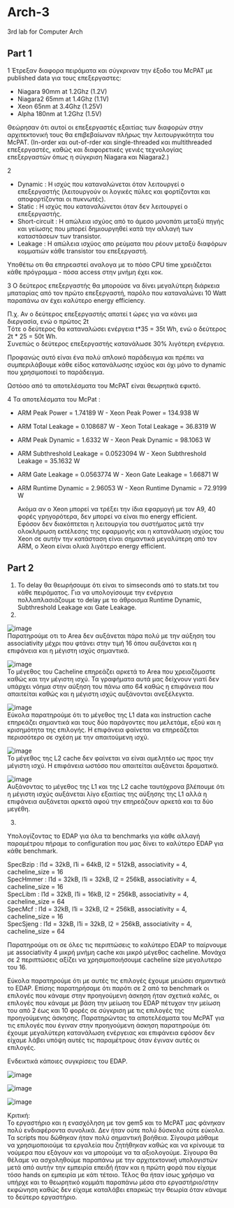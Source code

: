 # Arch-3
3rd lab for Computer Arch

## Part 1

1 Έτρεξαν διαφορα πειράματα και σύγκριναν την έξοδο του McPAT με published data για τους επεξεργαστες:
* Niagara 90mm at 1.2Ghz (1.2V)  
* Niagara2 65mm at 1.4Ghz (1.1V)  
* Xeon 65nm at 3.4Ghz (1.25V)  
* Alpha 180nm at 1.2Ghz (1.5V)  

Θεώρησαν ότι αυτοί οι επεξεργαστές εξαιτίας των διαφορών στην αρχιτεκτονική τους θα επιβεβαίωναν πλήρως την λειτουργικότητα του McPAT. (In-order και out-of-rder και single-threaded και multithreaded επεξεργαστές, καθώς και διαφορετικές γενιές τεχνολογίας επεξεργαστών όπως η σύγκριση Niagara και Niagara2.)  



2 
* Dynamic : Η ισχύς που καταναλώνεται όταν λειτουργεί ο επεξεργαστής (λειτουργούν οι λογικές πύλες και φορτίζονται και αποφορτίζονται οι πυκνωτές).
* Static :  Η ισχύς που καταναλώνεται όταν δεν λειτουργεί ο επεξεργαστής.
* Short-circuit : Η απώλεια ισχύος από το άμεσο μονοπάτι μεταξύ πηγής και γείωσης που μπορεί δημιουργηθεί κατά την αλλαγή των καταστάσεων των transistor.
* Leakage : Η απώλεια ισχύος απο ρεύματα που ρέουν μεταξύ διαφόρων κομματιών κάθε transistor του επεξεργαστή.
  
Υποθέτω οτι θα επηρεαστεί αναλογα με το πόσο CPU time χρειάζεται κάθε πρόγραμμα - πόσα access στην μνήμη έχει κοκ.  


3 Ο δεύτερος επεξεργαστής θα μπορούσε να δίνει μεγαλύτερη διάρκεια μπαταρίας από τον πρώτο επεξεργαστή, παρόλο που καταναλώνει 10 Watt παραπάνω αν έχει καλύτερο energy efficiency.  
  
Π.χ. Αν ο δεύτερος επεξεργαστής απατεί t ώρες για να κάνει μια διεργασία, ενώ ο πρώτος 2t  
Tότε ο δεύτερος θα καταναλώσει ενέργεια t*35 = 35t Wh, ενώ ο δεύτερος 2t * 25 = 50t Wh.   
Συνεπώς ο δεύτερος επεξεργαστής κατανάλωσε 30% λιγότερη ενέργεια.  
  
Προφανώς αυτό είναι ένα πολύ απλοικό παράδειγμα και πρέπει να συμπεριλάβουμε κάθε είδος κατανάλωσης ισχύος και όχι μόνο το dynamic που χρησιμοποιεί το παράδειγμα.    
  
Ωστόσο από τα αποτελέσματα του McPAT είναι θεωρητικά εφικτό.  

  
4 Τα αποτελέσματα του McPat :  
* ΑRM Peak Power = 1.74189 W - Xeon Peak Power = 134.938 W  
* ΑRM Total Leakage = 0.108687 W - Xeon Total Leakage = 36.8319 W  
* ΑRM Peak Dynamic = 1.6332 W - Xeon Peak Dynamic = 98.1063 W  
* ΑRM Subthreshold Leakage = 0.0523094 W - Xeon Subthreshold Leakage = 35.1632 W
* ΑRM Gate Leakage = 0.0563774 W - Xeon Gate Leakage = 1.66871 W
* ΑRM Runtime Dynamic = 2.96053 W - Xeon Runtime Dynamic = 72.9199 W
   
   Ακόμα αν o Xeon μπορεί να τρέξει την ίδια εφαρμογή με τον Α9, 40 φορές γρηγορότερα, δεν μπορεί να είναι πιο energy efficient.  
   Εφόσον δεν διακόπτεται η λειτουργία του συστήματος μετά την ολοκλήρωση εκτέλεσης της εφαρμογής και η κατανάλωση ισχύος του Xeon σε αυτήν την κατάσταση είναι σημαντικά μεγαλύτερη από τον ARM, ο Xeon είναι ολικά λιγότερο energy efficient.  

## Part 2

1. Το delay θα θεωρήσουμε ότι είναι το simseconds από το stats.txt του κάθε πειράματος. Για να υπολογίσουμε την ενέργεια πολλαπλασιάζουμε το delay με το άθροισμα Runtime Dynamic, Subthreshold Leakage και Gate Leakage.
2. 
  ![image](https://user-images.githubusercontent.com/49078291/150120575-cfb7deb9-5908-4c6d-bfdc-4022bf7feed8.png)  
  Παρατηρούμε οτι το Area δεν αυξάνεται πάρα πολύ με την αύξηση του associativity μέχρι που φτάνει στην τιμή 16 όπου αυξάνεται και η επιφάνεια και η μέγιστη ισχύς σημαντικά.  
  
  ![image](https://user-images.githubusercontent.com/49078291/150120599-a2048af2-fc40-46d9-9b54-9c3641fbcc02.png)  
  Το μέγεθος του Cacheline επηρεάζει αρκετά το Area που χρειαζόμαστε καθώς και την μέγιστη ισχύ. Τα γραφήματα αυτά μας δείχνουν γιατί δεν υπάρχει νόημα στην αύξηση του πάνω απο 64 καθώς η επιφάνεια που απαιτείται καθώς και η μέγιστη ισχύς αυξάνονται ανεξέλεγκτα.  

  ![image](https://user-images.githubusercontent.com/49078291/150120617-1b001c7e-0e4a-4b00-8732-b1fe3d04b028.png)  
  Εύκολα παρατηρούμε ότι το μέγεθος της L1 data και instruction cache επηρεάζει σημαντικά και τους δύο παράγοντες που μελετάμε, εξού και η κρισημότητα της επιλογής. Η επιφάνεια φαίνεται να επηρεάζεται περισσότερο σε σχέση με την απαιτούμενη ισχύ.  
  
  ![image](https://user-images.githubusercontent.com/49078291/150120629-845a164f-50b0-49fa-943e-43b406b20aee.png)  
  Το μέγεθος της L2 cache δεν φαίνεται να είναι αμελητέο ως προς την μέγιστη ισχύ. Η επιφάνεια ωστόσο που απαιτείται αυξάνεται δραματικά.  
  
  ![image](https://user-images.githubusercontent.com/49078291/150120640-13b44a1d-8a95-4794-be90-88f31d70036a.png)  
  Αυξάνοντας το μέγεθος της L1 και της L2 cache ταυτόχρονα βλέπουμε ότι η μέγιστη ισχύς αυξάνεται λίγο εξαιτίας της αύξησης της L1 αλλά η επιφάνεια αυξάνεται αρκετά αφού την επηρεάζουν αρκετά και τα δύο μεγέθη.

3.
Υπολογίζοντας το EDAP για όλα τα benchmarks για κάθε αλλαγή παραμέτρου πήραμε το configuration που μας δίνει το καλύτερο EDAP για κάθε benchmark.  

SpecBzip : l1d = 32kB, l1i = 64kB, l2 = 512kB, associativity = 4, cacheline_size = 16  
SpecHmmer : l1d = 32kB, l1i = 32kB, l2 = 256kB, associativity = 4, cacheline_size = 16  
SpecLibm : l1d = 32kB, l1i = 16kB, l2 = 256kB, associativity = 4, cacheline_size = 64  
SpecMcf : l1d = 32kB, l1i = 32kB, l2 = 256kB, associativity = 4, cacheline_size = 16  
SpecSjeng : l1d = 32kB, l1i = 32kB, l2 = 256kB, associativity = 4, cacheline_size = 64  

Παρατηρούμε οτι σε όλες τις περιπτώσεις το καλύτερο EDAP το παίρνουμε με associativity 4 μικρή μνήμη cache και μικρό μέγεθος cacheline. Μονάχα σε 2 περιπτώσεις αξίζει να χρησιμοποιήσουμε cacheline size μεγαλυτερο του 16.

Εύκολα παρατηρούμε ότι με αυτές τις επιλογές έχουμε μειώσει σημαντικά το EDAP. Επίσης παρατηρήσαμε ότι παρότι σε 2 από τα benchmark οι επιλογές που κάναμε στην προηγούμενη άσκηση ήταν σχετικά καλές, οι επιλογές που κάναμε με βάση την μείωση του EDAP πέτυχαν την μείωση του από 2 έως και 10 φορές σε σύγκριση με τις επιλογές της προηγούμενης άσκησης. Παρατηρώντας τα αποτελέσματα του McPAT για τις επιλογές που έγιναν στην προηγούμενη άσκηση παρατηρούμε ότι έχουμε μεγαλύτερη κατανάλωση ενέργειας και επιφάνεια εφόσον δεν είχαμε λάβει υπόψη αυτές τις παραμέτρους όταν έγιναν αυτές οι επιλογές.  

Ενδεικτικά κάποιες συγκρίσεις του EDAP.  

![image](https://user-images.githubusercontent.com/49078291/150197017-9e1afd5f-1b76-4b68-a223-36245b871104.png)

![image](https://user-images.githubusercontent.com/49078291/150197068-ac67bf8b-6b16-4c69-a336-d97941671cf1.png)

![image](https://user-images.githubusercontent.com/49078291/150197094-7bbda164-57f9-413d-b52e-b47273a3e646.png)


Κριτική:  
Το εργαστήριο και η ενασχόληση με τον gem5 και το McPAT μας φάνηκαν πολύ ενδιαφέροντα συνολικά. Δεν ήταν ούτε πολύ δύσκολα ούτε εύκολα. Τα scripts που δώθηκαν ήταν πολύ σημαντική βοήθεια. Σίγουρα μάθαμε να χρησιμοποιούμε τα εργαλεία που ζητήθηκαν καθώς και να κρίνουμε τα νούμερα που εξάγουν και να μπορούμε να τα αξιολογούμε. Σίγουρα θα θέλαμε να ασχοληθούμε παραπάνω με την αρχιτεκτονική υπολογιστών μετά από αυτήν την εμπειρία επειδή ήταν και η πρώτη φορά που είχαμε τόσο hands on εμπειρία με κάτι τέτοιο. Τέλος θα ήταν ίσως χρήσιμο να υπήρχε και το θεωρητικό κομμάτι παραπάνω μέσα στο εργαστήριο/στην εκφώνηση καθώς δεν είχαμε καταλάβει επαρκώς την θεωρία όταν κάναμε το δεύτερο εργαστήριο. 





